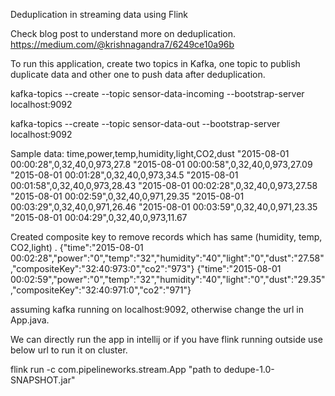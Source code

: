 Deduplication in streaming data using Flink

Check blog post to understand more on deduplication. https://medium.com/@krishnagandra7/6249ce10a96b

To run this application, create two topics in Kafka, one topic to publish duplicate data and other one to push data after deduplication.

kafka-topics --create --topic sensor-data-incoming  --bootstrap-server localhost:9092

kafka-topics --create --topic sensor-data-out  --bootstrap-server localhost:9092

Sample data:
time,power,temp,humidity,light,CO2,dust
"2015-08-01 00:00:28",0,32,40,0,973,27.8
"2015-08-01 00:00:58",0,32,40,0,973,27.09
"2015-08-01 00:01:28",0,32,40,0,973,34.5
"2015-08-01 00:01:58",0,32,40,0,973,28.43
"2015-08-01 00:02:28",0,32,40,0,973,27.58
"2015-08-01 00:02:59",0,32,40,0,971,29.35
"2015-08-01 00:03:29",0,32,40,0,971,26.46
"2015-08-01 00:03:59",0,32,40,0,971,23.35
"2015-08-01 00:04:29",0,32,40,0,973,11.67

Created composite key to remove records which has  same (humidity, temp, CO2,light) .
{"time":"2015-08-01 00:02:28","power":"0","temp":"32","humidity":"40","light":"0","dust":"27.58","compositeKey":"32:40:973:0","co2":"973"}
{"time":"2015-08-01 00:02:59","power":"0","temp":"32","humidity":"40","light":"0","dust":"29.35","compositeKey":"32:40:971:0","co2":"971"}



assuming kafka running on localhost:9092, otherwise change the url in App.java.

We can directly run the app in intellij or if you have flink running outside use below url to run it on cluster.

flink run -c com.pipelineworks.stream.App  "path to dedupe-1.0-SNAPSHOT.jar"




